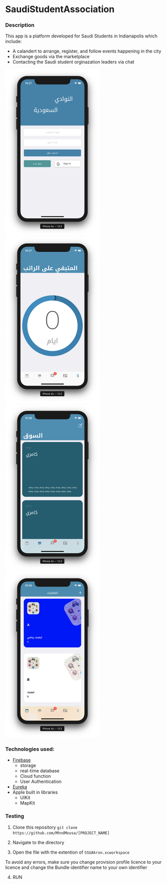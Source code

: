 # SaudiStudentAssociation
### Description
This app is a platform developed for Saudi Students in Indianapolis which include:
* A calandert to arrange, register, and follow events happening in the city
* Exchange goods via the marketplace
* Contacting the Saudi student orginazation leaders via chat

<img src="images/1.png" width="300px" />
<img src="images/2.png" width="300px" />
<img src="images/3.png" width="300px" />
<img src="images/4.png" width="300px" />



### Technologies used:
*  [Firebase](firebase.google.com)
    * storage
    * real-time database
    * Cloud function
    * User Authentication
* [Eureka](https://github.com/xmartlabs/Eureka)
* Apple built in libraries
    * UIKit
    * MapKit

### Testing
1. Clone this repository `git clone https://github.com/MhndMousa/[PROJECT_NAME]`

2. Navigate to the directory

3. Open the file with the extention of `SSUAkron.xcworkspace`

To avoid any errors, make sure you change provision profile licence to your licence and change the Bundle identifier name to your own identifier

4. RUN
